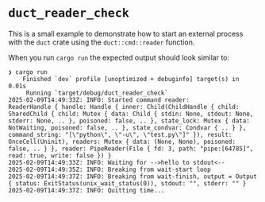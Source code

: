 
# `duct_reader_check`

This is a small example to demonstrate how to start an external process
with the `duct` crate using the `duct::cmd::reader` function.

When you run `cargo run` the expected output should look similar to:
```
❯ cargo run
    Finished `dev` profile [unoptimized + debuginfo] target(s) in 0.01s
     Running `target/debug/duct_reader_check`
2025-02-09T14:49:33Z: INFO: Started command reader:
ReaderHandle { handle: Handle { inner: Child(ChildHandle { child: SharedChild { child: Mutex { data: Child { stdin: None, stdout: None, stderr: None, .. }, poisoned: false, .. }, state_lock: Mutex { data: NotWaiting, poisoned: false, .. }, state_condvar: Condvar { .. } }, command_string: "[\"python\", \"-u\", \"test.py\"]" }), result: OnceCell(Uninit), readers: Mutex { data: (None, None), poisoned: false, .. } }, reader: PipeReader(File { fd: 3, path: "pipe:[64785]", read: true, write: false }) }
2025-02-09T14:49:33Z: INFO: Waiting for -->hello to stdout<--
2025-02-09T14:49:35Z: INFO: Breaking from wait-start loop
2025-02-09T14:49:37Z: INFO: Breaking from wait-finish, output = Output { status: ExitStatus(unix_wait_status(0)), stdout: "", stderr: "" }
2025-02-09T14:49:37Z: INFO: Quitting time...
```

